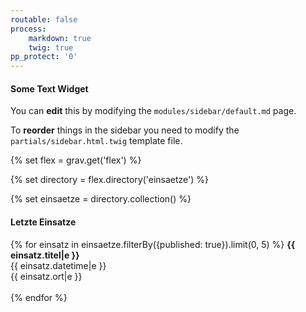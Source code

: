 ```yaml
---
routable: false
process:
    markdown: true
    twig: true
pp_protect: '0'
---
```


#### Some Text Widget

You can **edit** this by modifying the `modules/sidebar/default.md` page. 

To **reorder** things in the sidebar you need to modify the `partials/sidebar.html.twig` template file.

{% set flex = grav.get('flex') %}

{% set directory = flex.directory('einsaetze') %}

{% set einsaetze = directory.collection() %}

<h4>Letzte Einsatze</h4>
  {% for einsatz in einsaetze.filterBy({published: true}).limit(0, 5) %}
   <b> {{ einsatz.titel|e }}</b><br>{{ einsatz.datetime|e }}<br>{{ einsatz.ort|e }}<br><br>
  {% endfor %}